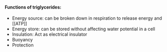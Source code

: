 #### Functions of triglycerides:
- Energy source: can be broken down in respiration to release energy and [[ATP]]
- Energy store: can be stored without affecting water potential in a cell
- Insulation: Act as electrical insulator
- Buoyancy
- Protection
